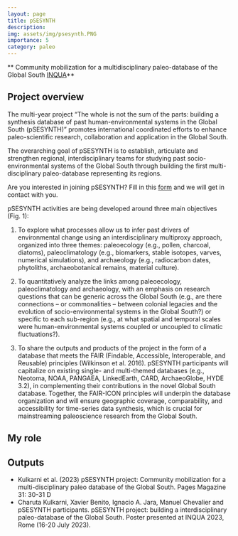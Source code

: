 ```yaml
---
layout: page
title: pSESYNTH
description: 
img: assets/img/psesynth.PNG
importance: 5
category: paleo
---
```


** Community mobilization for a multidisciplinary paleo-database of the Global South [INQUA](https://www.inqua.org)**

## Project overview
The multi-year project “The whole is not the sum of the parts: building a synthesis database of past human-environmental systems in the Global South (pSESYNTH)” promotes international coordinated efforts to enhance paleo-scientific research, collaboration and application in the Global South.

The overarching goal of pSESYNTH is to establish, articulate and strengthen regional, interdisciplinary teams for studying past socio-environmental systems of the Global South through building the first multi-disciplinary paleo-database representing its regions.

Are you interested in joining pSESYNTH? Fill in this [form](https://docs.google.com/forms/d/e/1FAIpQLSc0Wc3pNlUW_dG7cbUmQtBAM9YJz0maghX00QGRNkAYxgMPgQ/viewform) and we will get in contact with you.

pSESYNTH activities are being developed around three main objectives (Fig. 1): 
1. To explore what processes allow us to infer past drivers of environmental change using an interdisciplinary multiproxy approach, organized into three themes: paleoecology (e.g., pollen, charcoal, diatoms), paleoclimatology (e.g., biomarkers, stable isotopes, varves, numerical simulations), and archaeology (e.g., radiocarbon dates, phytoliths, archaeobotanical remains, material culture).

2. To quantitatively analyze the links among paleoecology, paleoclimatology and archaeology, with an emphasis on research questions that can be generic across the Global South (e.g., are there connections – or commonalities – between colonial legacies and the evolution of socio-environmental systems in the Global South?) or specific to each sub-region (e.g., at what spatial and temporal scales were human-environmental systems coupled or uncoupled to climatic fluctuations?).

3. To share the outputs and products of the project in the form of a database that meets the FAIR (Findable, Accessible, Interoperable, and Reusable) principles (Wilkinson et al. 2016). pSESYNTH participants will capitalize on existing single- and multi-themed databases (e.g., Neotoma, NOAA, PANGAEA, LinkedEarth, CARD, ArchaeoGlobe, HYDE 3.2), in complementing their contributions in the novel Global South database. Together, the FAIR-ICON principles will underpin the database organization and will ensure geographic coverage, comparability, and accessibility for time-series data synthesis, which is crucial for mainstreaming paleoscience research from the Global South.


## My role


## Outputs
- Kulkarni et al. (2023) pSESYNTH project: Community mobilization for a multi-disciplinary paleo database of the Global South. Pages Magazine 31: 30-31 D
- Charuta Kulkarni, Xavier Benito, Ignacio A. Jara, Manuel Chevalier and pSESYNTH participants. pSESYNTH project: building a interdisciplinary paleo-database of the Global South. Poster presented at INQUA 2023, Rome (16-20 July 2023). 




